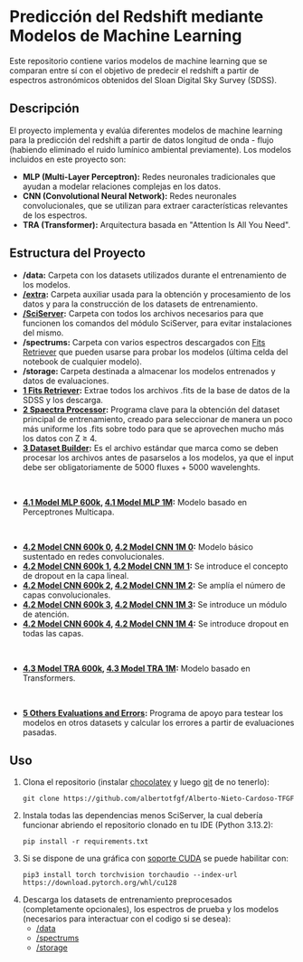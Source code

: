 # Predicción del Redshift mediante Modelos de Machine Learning

Este repositorio contiene varios modelos de machine learning que se comparan entre sí con el objetivo de predecir el redshift a partir de espectros astronómicos obtenidos del Sloan Digital Sky Survey (SDSS).

## Descripción

El proyecto implementa y evalúa diferentes modelos de machine learning para la predicción del redshift a partir de datos longitud de onda - flujo (habiendo eliminado el ruido lumínico ambiental previamente). Los modelos incluidos en este proyecto son:

- **MLP (Multi-Layer Perceptron):** Redes neuronales tradicionales que ayudan a modelar relaciones complejas en los datos.
- **CNN (Convolutional Neural Network):** Redes neuronales convolucionales, que se utilizan para extraer características relevantes de los espectros.
- **TRA (Transformer):** Arquitectura basada en "Attention Is All You Need".

## Estructura del Proyecto

- **/data:** Carpeta con los datasets utilizados durante el entrenamiento de los modelos.
- **[/extra](extra):** Carpeta auxiliar usada para la obtención y procesamiento de los datos y para la construcción de los datasets de entrenamiento.
- **[/SciServer](SciServer):** Carpeta con todos los archivos necesarios para que funcionen los comandos del módulo SciServer, para evitar instalaciones del mismo.
- **/spectrums:** Carpeta con varios espectros descargados con [Fits Retriever](<1 Fits Retriever.ipynb>) que pueden usarse para probar los modelos (última celda del notebook de cualquier modelo).
- **/storage:** Carpeta destinada a almacenar los modelos entrenados y datos de evaluaciones.
- **[1 Fits Retriever](<1 Fits Retriever.ipynb>):** Extrae todos los archivos .fits de la base de datos de la SDSS y los descarga.
- **[2 Spaectra Processor](<2 Spectra Processor.ipynb>):** Programa clave para la obtención del dataset principal de entrenamiento, creado para seleccionar de manera un poco más uniforme los .fits sobre todo para que se aprovechen mucho más los datos con Z ≥ 4.
- **[3 Dataset Builder](<3 Dataset Builder.ipynb>):** Es el archivo estándar que marca como se deben procesar los archivos antes de pasarselos a los modelos, ya que el input debe ser obligatoriamente de 5000 fluxes + 5000 wavelenghts.

<br />

- **[4.1 Model MLP 600k](<4.1 Model MLP 600k.ipynb>), [4.1 Model MLP 1M](<4.1 Model MLP 1M.ipynb>):** Modelo basado en Perceptrones Multicapa.

<br />

- **[4.2 Model CNN 600k 0](<4.2 Model CNN 600k 0.ipynb>), [4.2 Model CNN 1M 0](<4.2 Model CNN 1M 0.ipynb>):** Modelo básico sustentado en redes convolucionales.
- **[4.2 Model CNN 600k 1](<4.2 Model CNN 600k 1.ipynb>), [4.2 Model CNN 1M 1](<4.2 Model CNN 1M 1.ipynb>):** Se introduce el concepto de dropout en la capa lineal.
- **[4.2 Model CNN 600k 2](<4.2 Model CNN 600k 2.ipynb>), [4.2 Model CNN 1M 2](<4.2 Model CNN 1M 2.ipynb>):** Se amplía el número de capas convolucionales.
- **[4.2 Model CNN 600k 3](<4.2 Model CNN 600k 3.ipynb>), [4.2 Model CNN 1M 3](<4.2 Model CNN 1M 3.ipynb>):** Se introduce un módulo de atención.
- **[4.2 Model CNN 600k 4](<4.2 Model CNN 600k 4.ipynb>), [4.2 Model CNN 1M 4](<4.2 Model CNN 1M 4.ipynb>):** Se introduce dropout en todas las capas.

<br />

- **[4.3 Model TRA 600k](<4.3 Model TRA 600k.ipynb>), [4.3 Model TRA 1M](<4.3 Model TRA 1M.ipynb>):** Modelo basado en Transformers.

<br />

- **[5 Others Evaluations and Errors](<5 Others Evaluations and Errors.ipynb>):** Programa de apoyo para testear los modelos en otros datasets y calcular los errores a partir de evaluaciones pasadas.

## Uso

1. Clona el repositorio (instalar [chocolatey](https://chocolatey.org/install) y luego [git](https://community.chocolatey.org/packages/Git) de no tenerlo):
   ```
   git clone https://github.com/albertotfgf/Alberto-Nieto-Cardoso-TFGF
   ```
2. Instala todas las dependencias menos SciServer, la cual debería funcionar abriendo el repositorio clonado en tu IDE (Python 3.13.2):
   ```
   pip install -r requirements.txt
   ```
3. Si se dispone de una gráfica con [soporte CUDA](https://developer.nvidia.com/cuda-gpus) se puede habilitar con:
   ```
   pip3 install torch torchvision torchaudio --index-url https://download.pytorch.org/whl/cu128
   ```
4. Descarga los datasets de entrenamiento preprocesados (completamente opcionales), los espectros de prueba y los modelos (necesarios para interactuar con el codigo si se desea):
   - [/data](https://unioviedo-my.sharepoint.com/:f:/g/personal/uo284776_uniovi_es/EiifkyAiWZ9HqcUwLZppl-4BypXdYoWkSBb3XhzWpCAhqw?e=ihWSAh)
   - [/spectrums](https://unioviedo-my.sharepoint.com/:f:/g/personal/uo284776_uniovi_es/EhBzxXiQb2pOuGz-wNQrxUwBxq-gw6r4Nu20r6s61r3LSg?e=C3JDgY)
   - [/storage](https://unioviedo-my.sharepoint.com/:f:/g/personal/uo284776_uniovi_es/EsZm738_E2FKoC7dOV0W8hIB3JHfctzO4ZNtGTlCgmFDTg?e=Sc1KSx)